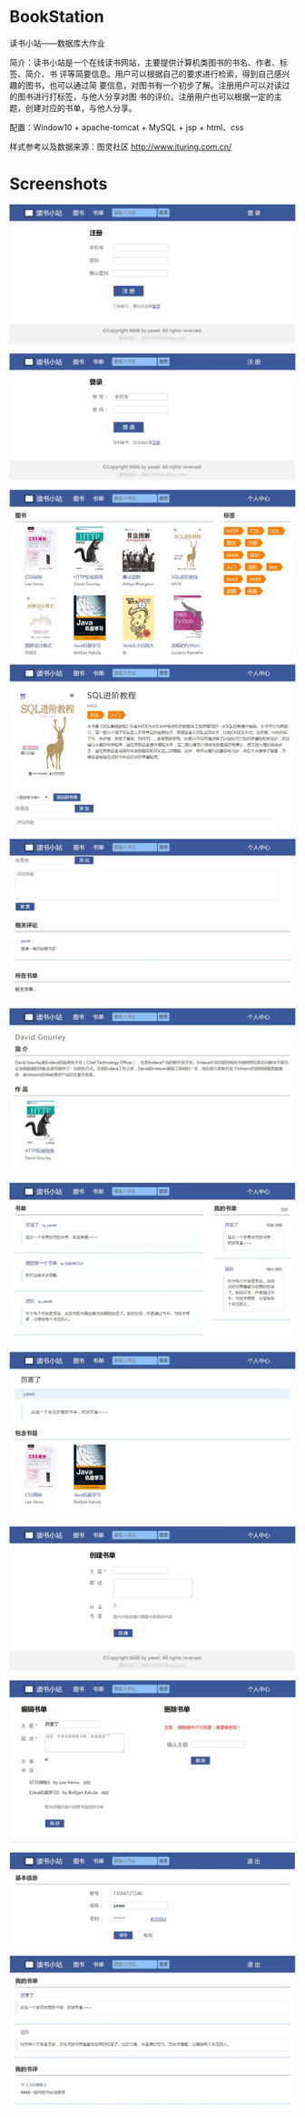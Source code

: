 # BookStation
读书小站——数据库大作业

简介：读书小站是一个在线读书网站，主要提供计算机类图书的书名、作者、标签、简介、书
评等简要信息。用户可以根据自己的要求进行检索，得到自己感兴趣的图书，也可以通过简
要信息，对图书有一个初步了解。注册用户可以对读过的图书进行打标签，与他人分享对图
书的评价。注册用户也可以根据一定的主题，创建对应的书单，与他人分享。

配置：Window10 + apache-tomcat + MySQL + jsp + html、css

样式参考以及数据来源：图灵社区 http://www.ituring.com.cn/


# Screenshots

![register.jpg](https://raw.githubusercontent.com/yoyawei/BookStation/master/Screenshots/register.JPG)

![login.jpg](https://raw.githubusercontent.com/yoyawei/BookStation/master/Screenshots/login.JPG)

![book.jpg](https://raw.githubusercontent.com/yoyawei/BookStation/master/Screenshots/book.JPG)

![bookdetail1.jpg](https://raw.githubusercontent.com/yoyawei/BookStation/master/Screenshots/bookdetail1.JPG)

![bookdetail2.jpg](https://raw.githubusercontent.com/yoyawei/BookStation/master/Screenshots/bookdetail2.JPG)

![authordetail.jpg](https://raw.githubusercontent.com/yoyawei/BookStation/master/Screenshots/authordetail.JPG)

![list.jpg](https://raw.githubusercontent.com/yoyawei/BookStation/master/Screenshots/list.JPG)

![listdetail.jpg](https://raw.githubusercontent.com/yoyawei/BookStation/master/Screenshots/listdetail.JPG)

![createlist.jpg](https://raw.githubusercontent.com/yoyawei/BookStation/master/Screenshots/createlist.JPG)

![editlist.jpg](https://raw.githubusercontent.com/yoyawei/BookStation/master/Screenshots/editlist.JPG)

![userinfo1.jpg](https://raw.githubusercontent.com/yoyawei/BookStation/master/Screenshots/userinfo1.JPG)

![userinfo2.jpg](https://raw.githubusercontent.com/yoyawei/BookStation/master/Screenshots/userinfo2.JPG)
